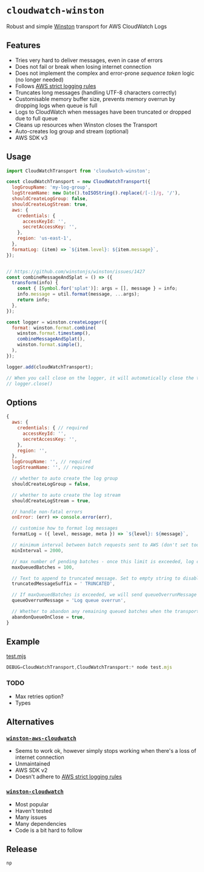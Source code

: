 # `cloudwatch-winston`

Robust and simple [Winston](https://github.com/winstonjs/winston) transport for AWS CloudWatch Logs

## Features

- Tries very hard to deliver messages, even in case of errors
- Does not fail or break when losing internet connection
- Does not implement the complex and error-prone *sequence token* logic (no longer needed)
- Follows [AWS strict logging rules](https://docs.aws.amazon.com/AmazonCloudWatchLogs/latest/APIReference/API_PutLogEvents.html)
- Truncates long messages (handling UTF-8 characters correctly)
- Customisable memory buffer size, prevents memory overrun by dropping logs when queue is full
- Logs to CloudWatch when messages have been truncated or dropped due to full queue
- Cleans up resources when Winston closes the Transport
- Auto-creates log group and stream (optional)
- AWS SDK v3

## Usage

```js
import CloudWatchTransport from 'cloudwatch-winston';

const cloudWatchTransport = new CloudWatchTransport({
  logGroupName: 'my-log-group',
  logStreamName: new Date().toISOString().replace(/[-:]/g, '/'),
  shouldCreateLogGroup: false,
  shouldCreateLogStream: true,
  aws: {
    credentials: {
      accessKeyId: '',
      secretAccessKey: '',
    },
    region: 'us-east-1',
  },
  formatLog: (item) => `${item.level}: ${item.message}`,
});


// https://github.com/winstonjs/winston/issues/1427
const combineMessageAndSplat = () => ({
  transform(info) {
    const { [Symbol.for('splat')]: args = [], message } = info;
    info.message = util.format(message, ...args);
    return info;
  },
});

const logger = winston.createLogger({
  format: winston.format.combine(
    winston.format.timestamp(),
    combineMessageAndSplat(),
    winston.format.simple(),
  ),
});

logger.add(cloudWatchTransport);

// When you call close on the logger, it will automatically close the transport and clean up
// logger.close()
```

## Options

```js
{
  aws: {
    credentials: { // required
      accessKeyId: '',
      secretAccessKey: '',
    },
    region: '',
  },
  logGroupName: '', // required
  logStreamName: '', // required

  // whether to auto create the log group
  shouldCreateLogGroup = false,

  // whether to auto create the log stream
  shouldCreateLogStream = true,

  // handle non-fatal errors
  onError: (err) => console.error(err),

  // customise how to format log messages
  formatLog = ({ level, message, meta }) => `${level}: ${message}`,

  // minimum interval between batch requests sent to AWS (don't set too low!)
  minInterval = 2000,

  // max number of pending batches - once this limit is exceeded, log calls will be dropped. Note that each batch can have up to 10k messages and a total of about 1MB.
  maxQueuedBatches = 100,

  // Text to append to truncated message. Set to empty string to disable.
  truncatedMessageSuffix = ' TRUNCATED',

  // If maxQueuedBatches is exceeded, we will send queueOverrunMessage to CloudWatch Logs *once*, until queue has returned to normal again. Set to empty string to disable this behavior.
  queueOverrunMessage = 'Log queue overrun',

  // Whether to abandon any remaining queued batches when the transport closes, or retry them until delivered
  abandonQueueOnClose = true,
}
```

## Example

[test.mjs](./test.mjs)

```js
DEBUG=CloudWatchTransport,CloudWatchTransport:* node test.mjs
```

### TODO

- Max retries option?
- Types

## Alternatives

### [`winston-aws-cloudwatch`](https://github.com/timdp/winston-aws-cloudwatch)

- Seems to work ok, however simply stops working when there's a loss of internet connection
- Unmaintained
- AWS SDK v2
- Doesn't adhere to [AWS strict logging rules](https://docs.aws.amazon.com/AmazonCloudWatchLogs/latest/APIReference/API_PutLogEvents.html)

### [`winston-cloudwatch`](https://github.com/lazywithclass/winston-cloudwatch)

- Most popular
- Haven't tested
- Many issues
- Many dependencies
- Code is a bit hard to follow

## Release

```
np
```
